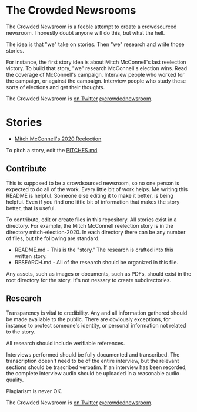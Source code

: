 # The Crowded Newsrooms
The Crowded Newsroom is a feeble attempt to create a crowdsourced newsroom. I honestly doubt anyone will do this, but what the hell.

The idea is that "we" take on stories. Then "we" research and write those stories.

For instance, the first story idea is about Mitch McConnell's last reelection victory. To build that story, "we" research McConnell's election wins. Read the coverage of McConnell's campaign. Interview people who worked for the campaign, or against the campaign. Interview people who study these sorts of elections and get their thoughts.

The Crowded Newsroom is [on Twitter](https://twitter.com/crowdednewsroom) [@crowdednewsroom](https://twitter.com/crowdednewsroom).

# Stories
* [Mitch McConnell's 2020 Reelection](mitch-election-2020)

To pitch a story, edit the [PITCHES.md](PITCHES.md)

## Contribute
This is supposed to be a crowdsourced newsroom, so no one person is expected to do all of the work. Every little bit of work helps. Me writing this README is helpful. Someone else editing it to make it better, is being helpful. Even if you find one little bit of information that makes the story better, that is useful. 

To contribute, edit or create files in this repository. All stories exist in a directory. For example, the Mitch McConnell reelection story is in the directory mitch-election-2020. In each directory there can be any number of files, but the following are standard. 

* README.md - This is the "story." The research is crafted into this written story.
* RESEARCH.md - All of the research should be organized in this file.

Any assets, such as images or documents, such as PDFs, should exist in the root directory for the story. It's not nessary to create subdirectories.

## Research
Transparency is vital to credibility. Any and all information gathered should be made available to the public. There are obviously exceptions, for instance to protect someone's identity, or personal information not related to the story.

All research should include verifiable references. 

Interviews performed should be fully documented and transcribed. The transcription doesn't need to be of the entire interview, but the relevant sections should be trascribed verbatim. If an interview has been recorded, the complete interview audio should be uploaded in a reasonable audio quality.

Plagiarism is never OK.

The Crowded Newsroom is [on Twitter](https://twitter.com/crowdednewsroom) [@crowdednewsroom](https://twitter.com/crowdednewsroom).

